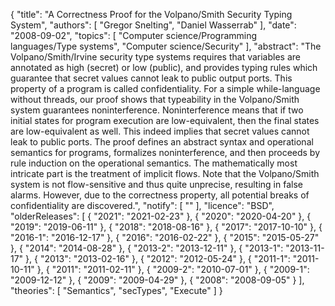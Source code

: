 {
    "title": "A Correctness Proof for the Volpano/Smith Security Typing System",
    "authors": [
        "Gregor Snelting",
        "Daniel Wasserrab"
    ],
    "date": "2008-09-02",
    "topics": [
        "Computer science/Programming languages/Type systems",
        "Computer science/Security"
    ],
    "abstract": "The Volpano/Smith/Irvine security type systems requires that variables are annotated as high (secret) or low (public), and provides typing rules which guarantee that secret values cannot leak to public output ports. This property of a program is called confidentiality. For a simple while-language without threads, our proof shows that typeability in the Volpano/Smith system guarantees noninterference. Noninterference means that if two initial states for program execution are low-equivalent, then the final states are low-equivalent as well. This indeed implies that secret values cannot leak to public ports. The proof defines an abstract syntax and operational semantics for programs, formalizes noninterference, and then proceeds by rule induction on the operational semantics. The mathematically most intricate part is the treatment of implicit flows. Note that the Volpano/Smith system is not flow-sensitive and thus quite unprecise, resulting in false alarms. However, due to the correctness property, all potential breaks of confidentiality are discovered.",
    "notify": [
        ""
    ],
    "licence": "BSD",
    "olderReleases": [
        {
            "2021": "2021-02-23"
        },
        {
            "2020": "2020-04-20"
        },
        {
            "2019": "2019-06-11"
        },
        {
            "2018": "2018-08-16"
        },
        {
            "2017": "2017-10-10"
        },
        {
            "2016-1": "2016-12-17"
        },
        {
            "2016": "2016-02-22"
        },
        {
            "2015": "2015-05-27"
        },
        {
            "2014": "2014-08-28"
        },
        {
            "2013-2": "2013-12-11"
        },
        {
            "2013-1": "2013-11-17"
        },
        {
            "2013": "2013-02-16"
        },
        {
            "2012": "2012-05-24"
        },
        {
            "2011-1": "2011-10-11"
        },
        {
            "2011": "2011-02-11"
        },
        {
            "2009-2": "2010-07-01"
        },
        {
            "2009-1": "2009-12-12"
        },
        {
            "2009": "2009-04-29"
        },
        {
            "2008": "2008-09-05"
        }
    ],
    "theories": [
        "Semantics",
        "secTypes",
        "Execute"
    ]
}